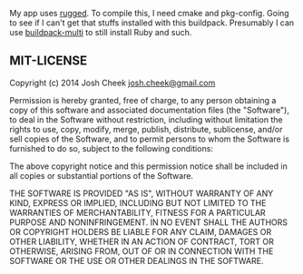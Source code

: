 My app uses [rugged](http://rubygems.org/gems/rugged).
To compile this, I need cmake and pkg-config.
Going to see if I can't get that stuffs installed with this buildpack.
Presumably I can use [buildpack-multi](https://github.com/ddollar/heroku-buildpack-multi)
to still install Ruby and such.

MIT-LICENSE
-----------

Copyright (c) 2014 Josh Cheek <josh.cheek@gmail.com>

Permission is hereby granted, free of charge, to any person obtaining a copy
of this software and associated documentation files (the "Software"), to deal
in the Software without restriction, including without limitation the rights
to use, copy, modify, merge, publish, distribute, sublicense, and/or sell
copies of the Software, and to permit persons to whom the Software is
furnished to do so, subject to the following conditions:

The above copyright notice and this permission notice shall be included in
all copies or substantial portions of the Software.

THE SOFTWARE IS PROVIDED "AS IS", WITHOUT WARRANTY OF ANY KIND, EXPRESS OR
IMPLIED, INCLUDING BUT NOT LIMITED TO THE WARRANTIES OF MERCHANTABILITY,
FITNESS FOR A PARTICULAR PURPOSE AND NONINFRINGEMENT. IN NO EVENT SHALL THE
AUTHORS OR COPYRIGHT HOLDERS BE LIABLE FOR ANY CLAIM, DAMAGES OR OTHER
LIABILITY, WHETHER IN AN ACTION OF CONTRACT, TORT OR OTHERWISE, ARISING FROM,
OUT OF OR IN CONNECTION WITH THE SOFTWARE OR THE USE OR OTHER DEALINGS IN
THE SOFTWARE.
